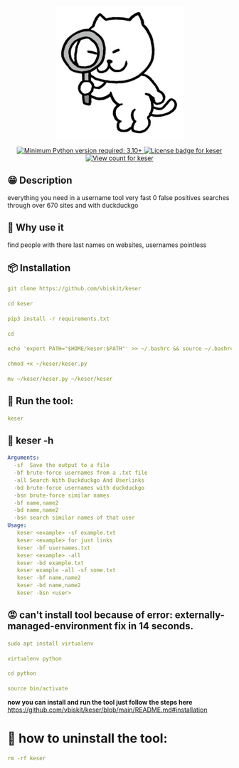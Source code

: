  <p align="center">
    <img src="https://raw.githubusercontent.com/vbiskit/keser/main/Images/cat.jpeg" height="300"/>
  </p>
<p align="center">
  <a href="https://github.com/vbiskit/keser">
    <img alt="Minimum Python version required: 3.10+" src="https://img.shields.io/badge/Python-3.10%2B-brightgreen?style=flat-square" />
  </a>
  <a href="https://github.com/soxoj/maigret/blob/main/LICENSE">
    <img alt="License badge for keser" src="https://img.shields.io/github/license/soxoj/maigret?style=flat-square" />
  </a>
  <a href="https://github.com/vbiskit/keser">
    <img alt="View count for keser" src="https://komarev.com/ghpvc/?username=vbiskit&color=brightgreen&label=views&style=flat-square" />
  </a>
</p>

## 😁 Description
everything you need in a username tool very fast 0 false positives searches through over 670 sites and with duckduckgo

## 🤔 Why use it
find people with there last names on websites, usernames pointless

## 📦 Installation 
```yaml
git clone https://github.com/vbiskit/keser

cd keser

pip3 install -r requirements.txt

cd

echo 'export PATH="$HOME/keser:$PATH"' >> ~/.bashrc && source ~/.bashrc

chmod +x ~/keser/keser.py

mv ~/keser/keser.py ~/keser/keser
```
## 🚀 Run the tool:
```yaml
keser
```
## 🥺 keser -h

```yaml
Arguments:
  -sf  Save the output to a file
  -bf brute-force usernames from a .txt file
  -all Search With Duckduckgo And Userlinks
  -bd brute-force usernames with duckduckgo
  -bsn brute-force similar names
  -bf name,name2
  -bd name,name2
  -bsn search similar names of that user
Usage:
   keser <example> -sf example.txt
   keser <example> for just links
   keser -bf usernames.txt
   keser <example> -all
   keser -bd example.txt
   keser example -all -sf some.txt
   keser -bf name,name2
   keser -bd name,name2
   keser -bsn <user>
```
## 😡 can't install tool because of error: externally-managed-environment fix in 14 seconds.
```yaml
sudo apt install virtualenv

virtualenv python

cd python

source bin/activate
```
**now you can install and run the tool just follow the steps here**
https://github.com/vbiskit/keser/blob/main/README.md#installation

# 🤖  how to uninstall the tool:
```yaml
rm -rf keser
